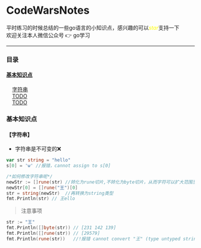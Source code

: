 # CodeWarsNotes
平时练习的时候总结的一些go语言的小知识点，感兴趣的可以<font color="yellow">*star*</font>支持一下<br />
欢迎关注本人微信公众号 :point_right: go学习
***
### 目录 <br />
#### <a href="#fundmental">基本知识点</a> <br />
&nbsp; &nbsp; <a href="#string">字符串</a> <br />
&nbsp; &nbsp; <a href="#string">TODO</a> <br />
&nbsp; &nbsp; <a href="#string">TODO</a> <br />

### 基本知识点
#### <a name="string">【字符串】</a>
- 字符串是不可变的:x:<br />
```go
var str string = "hello"
s[0] = 'w' //报错，cannot assign to s[0]

/*如何修改字符串呢*/
newStr := []rune(str) //转化为rune切片,不转化为byte切片，从而字符可以扩大范围至unicode
newStr[0] = []rune("王")[0]
str = string(newStr)  //再转换为string类型
fmt.Println(str) // 王ello
```
>注意事项 <br />
```go
str := "王"
fmt.Println([]byte(str)) // [231 142 139]
fmt.Println([]rune(str)) // [29579]
fmt.Println(rune(str))   //!报错 cannot convert "王" (type untyped string) to type rune
```